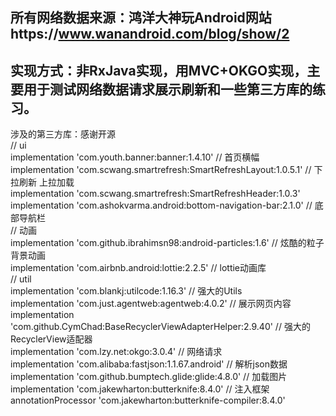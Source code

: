 所有网络数据来源：鸿洋大神玩Android网站https://www.wanandroid.com/blog/show/2
-------
实现方式：非RxJava实现，用MVC+OKGO实现，主要用于测试网络数据请求展示刷新和一些第三方库的练习。
-------
涉及的第三方库：感谢开源<br>
    // ui<br>
        implementation 'com.youth.banner:banner:1.4.10' // 首页横幅<br>
        implementation 'com.scwang.smartrefresh:SmartRefreshLayout:1.0.5.1' // 下拉刷新 上拉加载<br>
        implementation 'com.scwang.smartrefresh:SmartRefreshHeader:1.0.3'<br>
        implementation 'com.ashokvarma.android:bottom-navigation-bar:2.1.0' // 底部导航栏<br>
    // 动画<br>
        implementation 'com.github.ibrahimsn98:android-particles:1.6' // 炫酷的粒子背景动画<br>
        implementation 'com.airbnb.android:lottie:2.2.5' // lottie动画库<br>
    // util<br>
        implementation 'com.blankj:utilcode:1.16.3' // 强大的Utils<br>
        implementation 'com.just.agentweb:agentweb:4.0.2' // 展示网页内容<br>
        implementation 'com.github.CymChad:BaseRecyclerViewAdapterHelper:2.9.40' // 强大的RecyclerView适配器<br>
        implementation 'com.lzy.net:okgo:3.0.4' // 网络请求<br>
        implementation 'com.alibaba:fastjson:1.1.67.android' // 解析json数据<br>
        implementation 'com.github.bumptech.glide:glide:4.8.0' // 加载图片<br>
        implementation 'com.jakewharton:butterknife:8.4.0' // 注入框架<br>
        annotationProcessor 'com.jakewharton:butterknife-compiler:8.4.0'<br>
